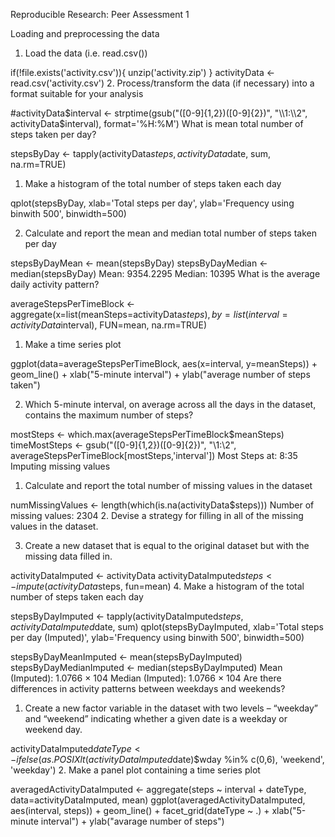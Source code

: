 Reproducible Research: Peer Assessment 1

Loading and preprocessing the data

1. Load the data (i.e. read.csv())

if(!file.exists('activity.csv')){
    unzip('activity.zip')
}
activityData <- read.csv('activity.csv')
2. Process/transform the data (if necessary) into a format suitable for your analysis

#activityData$interval <- strptime(gsub("([0-9]{1,2})([0-9]{2})", "\\1:\\2", activityData$interval), format='%H:%M')
What is mean total number of steps taken per day?

stepsByDay <- tapply(activityData$steps, activityData$date, sum, na.rm=TRUE)
1. Make a histogram of the total number of steps taken each day

qplot(stepsByDay, xlab='Total steps per day', ylab='Frequency using binwith 500', binwidth=500)












2. Calculate and report the mean and median total number of steps taken per day

stepsByDayMean <- mean(stepsByDay)
stepsByDayMedian <- median(stepsByDay)
Mean: 9354.2295
Median: 10395
What is the average daily activity pattern?

averageStepsPerTimeBlock <- aggregate(x=list(meanSteps=activityData$steps), by=list(interval=activityData$interval), FUN=mean, na.rm=TRUE)
1. Make a time series plot

ggplot(data=averageStepsPerTimeBlock, aes(x=interval, y=meanSteps)) +
    geom_line() +
    xlab("5-minute interval") +
    ylab("average number of steps taken") 
    
    
    
    
    
    
    
    
    
    
    
    
    
    
2. Which 5-minute interval, on average across all the days in the dataset, contains the maximum number of steps?

mostSteps <- which.max(averageStepsPerTimeBlock$meanSteps)
timeMostSteps <-  gsub("([0-9]{1,2})([0-9]{2})", "\\1:\\2", averageStepsPerTimeBlock[mostSteps,'interval'])
Most Steps at: 8:35
Imputing missing values

1. Calculate and report the total number of missing values in the dataset

numMissingValues <- length(which(is.na(activityData$steps)))
Number of missing values: 2304
2. Devise a strategy for filling in all of the missing values in the dataset.

3. Create a new dataset that is equal to the original dataset but with the missing data filled in.

activityDataImputed <- activityData
activityDataImputed$steps <- impute(activityData$steps, fun=mean)
4. Make a histogram of the total number of steps taken each day

stepsByDayImputed <- tapply(activityDataImputed$steps, activityDataImputed$date, sum)
qplot(stepsByDayImputed, xlab='Total steps per day (Imputed)', ylab='Frequency using binwith 500', binwidth=500)














stepsByDayMeanImputed <- mean(stepsByDayImputed)
stepsByDayMedianImputed <- median(stepsByDayImputed)
Mean (Imputed): 1.0766 × 104
Median (Imputed): 1.0766 × 104
Are there differences in activity patterns between weekdays and weekends?

1. Create a new factor variable in the dataset with two levels – “weekday” and “weekend” indicating whether a given date is a weekday or weekend day.

activityDataImputed$dateType <-  ifelse(as.POSIXlt(activityDataImputed$date)$wday %in% c(0,6), 'weekend', 'weekday')
2. Make a panel plot containing a time series plot

averagedActivityDataImputed <- aggregate(steps ~ interval + dateType, data=activityDataImputed, mean)
ggplot(averagedActivityDataImputed, aes(interval, steps)) + 
    geom_line() + 
    facet_grid(dateType ~ .) +
    xlab("5-minute interval") + 
    ylab("avarage number of steps")
    
    
    
    
    
    
    
    
    
    
    
    

